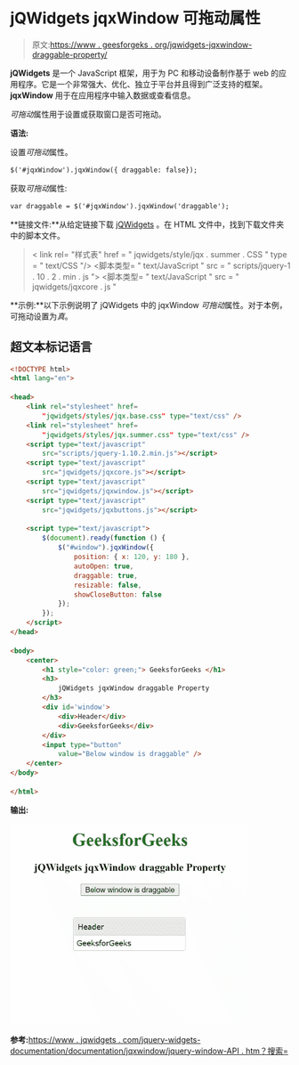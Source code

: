 # jQWidgets jqxWindow 可拖动属性

> 原文:[https://www . geesforgeks . org/jqwidgets-jqxwindow-draggable-property/](https://www.geeksforgeeks.org/jqwidgets-jqxwindow-draggable-property/)

**jQWidgets** 是一个 JavaScript 框架，用于为 PC 和移动设备制作基于 web 的应用程序。它是一个非常强大、优化、独立于平台并且得到广泛支持的框架。 **jqxWindow** 用于在应用程序中输入数据或查看信息。

*可拖动*属性用于设置或获取窗口是否可拖动。

**语法:**

设置*可拖动*属性。

```html
$('#jqxWindow').jqxWindow({ draggable: false});  
```

获取*可拖动*属性:

```html
var draggable = $('#jqxWindow').jqxWindow('draggable'); 
```

**链接文件:**从给定链接下载 [jQWidgets](https://www.jqwidgets.com/download/) 。在 HTML 文件中，找到下载文件夹中的脚本文件。

> <link rel="”stylesheet”" href="”jqwidgets/styles/jqx.base.css”" type="”text/css”">
> < link rel= "样式表" href = " jqwidgets/style/jqx . summer . CSS " type = " text/CSS "/>
> <脚本类型= " text/JavaScript " src = " scripts/jquery-1 . 10 . 2 . min . js "></脚本>
> <脚本类型= " text/JavaScript " src = " jqwidgets/jqxcore . js "

**示例:**以下示例说明了 jQWidgets 中的 jqxWindow *可拖动*属性。对于本例，可拖动设置为*真*。

## 超文本标记语言

```html
<!DOCTYPE html>
<html lang="en">

<head>
    <link rel="stylesheet" href=
        "jqwidgets/styles/jqx.base.css" type="text/css" />
    <link rel="stylesheet" href=
        "jqwidgets/styles/jqx.summer.css" type="text/css" />
    <script type="text/javascript" 
        src="scripts/jquery-1.10.2.min.js"></script>
    <script type="text/javascript" 
        src="jqwidgets/jqxcore.js"></script>
    <script type="text/javascript" 
        src="jqwidgets/jqxwindow.js"></script>
    <script type="text/javascript" 
        src="jqwidgets/jqxbuttons.js"></script>

    <script type="text/javascript">
        $(document).ready(function () {
            $("#window").jqxWindow({
                position: { x: 120, y: 180 },
                autoOpen: true,
                draggable: true,
                resizable: false,
                showCloseButton: false
            });
        });
    </script>
</head>

<body>
    <center>
        <h1 style="color: green;"> GeeksforGeeks </h1>
        <h3>
            jQWidgets jqxWindow draggable Property
        </h3>
        <div id='window'>
            <div>Header</div>
            <div>GeeksforGeeks</div>
        </div>
        <input type="button" 
            value="Below window is draggable" />
    </center>
</body>

</html>
```

**输出:**

![](img/9c625f3029d5319a62bc7f766da8a8b2.png)

**参考:**[https://www . jqwidgets . com/jquery-widgets-documentation/documentation/jqxwindow/jquery-window-API . htm？搜索=](https://www.jqwidgets.com/jquery-widgets-documentation/documentation/jqxwindow/jquery-window-api.htm?search=)